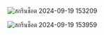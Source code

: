 ![สกรีนช็อต 2024-09-19 153209](https://github.com/user-attachments/assets/3c7609bf-cd3e-46fb-bdde-fc38147a532d)




![สกรีนช็อต 2024-09-19 153959](https://github.com/user-attachments/assets/11bf2f74-8a58-4cf2-ab4b-aed970c631a4)
